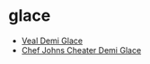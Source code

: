 # glace

 * [Veal Demi Glace](../../index/v/veal-demi-glace-234085.json)
 * [Chef Johns Cheater Demi Glace](../../index/c/chef-johns-cheater-demi-glace.json)
